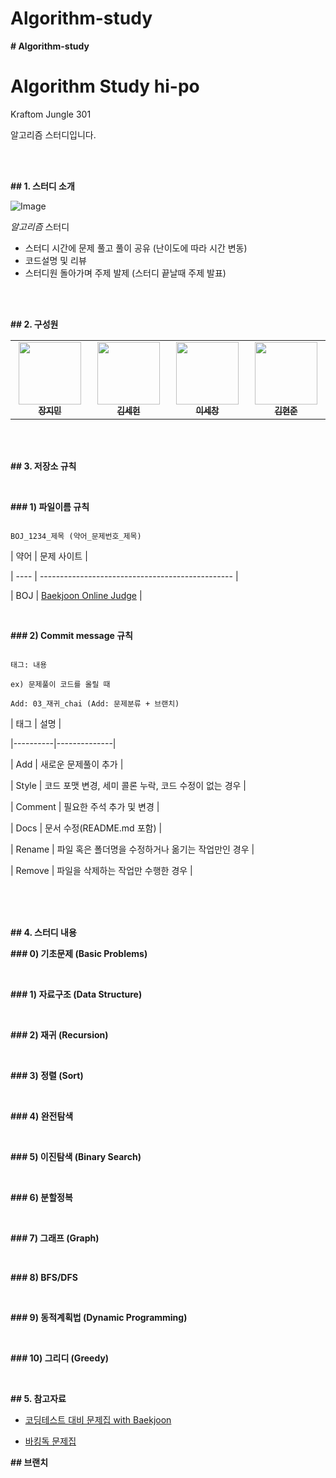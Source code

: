 # Algorithm-study
**# Algorithm-study**

#  Algorithm Study hi-po
Kraftom Jungle 301 <br/>

알고리즘 스터디입니다.

<br/>

<br/>

**## 1. 스터디 소개**

![Image](https://github.com/user-attachments/assets/51ada61b-5c34-4fd1-8fbb-904eade189ef)

*_알고리즘_* 스터디<br/>

- 스터디 시간에 문제 풀고 풀이 공유 (난이도에 따라 시간 변동)
- 코드설명 및 리뷰
- 스터디원 돌아가며 주제 발제 (스터디 끝날때 주제 발표)

<br/>

<br/>

**## 2. 구성원**

<table>

<tr>

<td align="center"><a href="https://github.com/mingdul"><img src="https://avatars.githubusercontent.com/mingdul" width="100px;" alt=""/><sub><b>장지민</b></sub></a><br /></td>

<td align="center"><a href=https://github.com/NewOld21><img src="https://avatars.githubusercontent.com/NewOld21" width="100px;" alt=""/><sub><b>김세헌</b></sub></a><br /></td>

<td align="center"><a href="https://github.com/SECHANG1412"><img src="https://avatars.githubusercontent.com/SECHANG1412" width="100px;" alt=""/><sub><b>이세창</b></sub></a><br /></td>

<td align="center"><a href="https://github.com/hjun813"><img src="https://avatars.githubusercontent.com/hjun813" width="100px;" alt=""/><sub><b>김현준</b></sub></a><br /></td>

</tr>

</table>

<br/>

<br/>

**## 3. 저장소 규칙**

<br/>

**### 1) 파일이름 규칙**

```

BOJ_1234_제목 (약어_문제번호_제목)

```

| 약어 | 문제 사이트                                      |

| ---- | ------------------------------------------------ |

| BOJ  | [Baekjoon Online Judge](https://www.acmicpc.net) |

<br/>

**### 2) Commit message 규칙**

```

태그: 내용

ex) 문제풀이 코드를 올릴 때

Add: 03_재귀_chai (Add: 문제분류 + 브랜치)

```

| 태그 |  설명 |

|----------|--------------|

| Add | 새로운 문제풀이 추가 |

| Style | 코드 포맷 변경, 세미 콜론 누락, 코드 수정이 없는 경우 |

| Comment | 필요한 주석 추가 및 변경 |

| Docs | 문서 수정(README.md 포함) |

| Rename | 파일 혹은 폴더명을 수정하거나 옮기는 작업만인 경우 |

| Remove | 파일을 삭제하는 작업만 수행한 경우 |

<br/>

<br/>

<br/>

**## 4. 스터디 내용**

**### 0) 기초문제 (Basic Problems)**

<br/>

**### 1) 자료구조 (Data Structure)**

<br/>

**### 2) 재귀 (Recursion)**

<br/>

**### 3) 정렬 (Sort)**

<br/>

**### 4) 완전탐색**

<br/>

**### 5) 이진탐색 (Binary Search)**

<br/>

**### 6) 분할정복**

<br/>

**### 7) 그래프 (Graph)**

<br/>

**### 8) BFS/DFS**

<br/>

**### 9) 동적계획법 (Dynamic Programming)**

<br/>

**### 10) 그리디 (Greedy)**

<br/>

**## 5. 참고자료**

- [코딩테스트 대비 문제집 with Baekjoon](https://github.com/tony9402/baekjoon)

- [바킹독 문제집](https://github.com/encrypted-def/basic-algo-lecture/blob/master/workbook.md)

**## 브랜치**